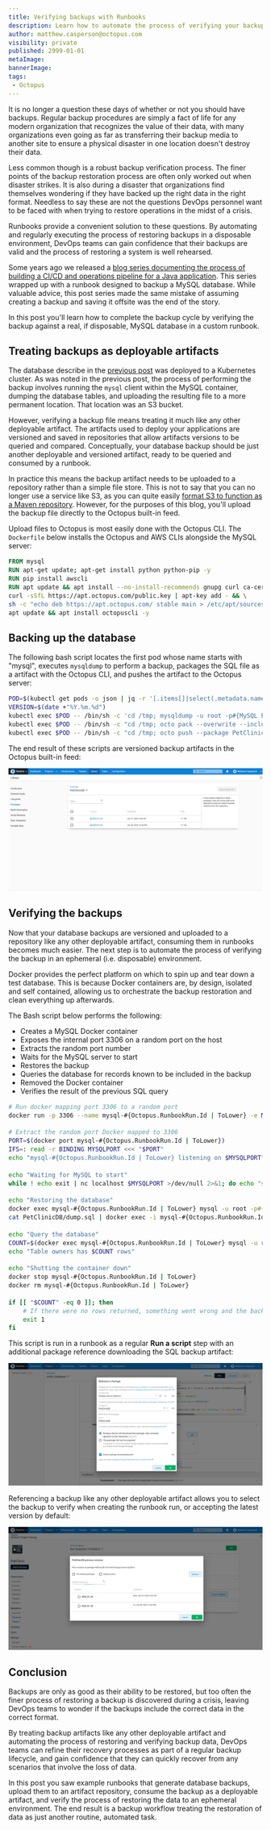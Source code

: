 ```yaml
---
title: Verifying backups with Runbooks
description: Learn how to automate the process of verifying your backups using a custom runbook
author: matthew.casperson@octopus.com
visibility: private
published: 2999-01-01
metaImage: 
bannerImage: 
tags:
 - Octopus
---
```


It is no longer a question these days of whether or not you should have backups. Regular backup procedures are simply a fact of life for any modern organization that recognizes the value of their data, with many organizations even going as far as transferring their backup media to another site to ensure a physical disaster in one location doesn't destroy their data.

Less common though is a robust backup verification process. The finer points of the backup restoration process are often only worked out when disaster strikes. It is also during a disaster that organizations find themselves wondering if they have backed up the right data in the right format. Needless to say these are not the questions DevOps personnel want to be faced with when trying to restore operations in the midst of a crisis.

Runbooks provide a convenient solution to these questions. By automating and regularly executing the process of restoring backups in a disposable environment, DevOps teams can gain confidence that their backups are valid and the process of restoring a system is well rehearsed.

Some years ago we released a [blog series documenting the process of building a CI/CD and operations pipeline for a Java application](https://octopus.com/blog/java-ci-cd-co/from-jar-to-docker). This series wrapped up with a runbook designed to backup a MySQL database. While valuable advice, this post series made the same mistake of assuming creating a backup and saving it offsite was the end of the story.

In this post you'll learn how to complete the backup cycle by verifying the backup against a real, if disposable, MySQL database in a custom runbook.

## Treating backups as deployable artifacts

The database describe in the [previous post](https://octopus.com/blog/java-ci-cd-co/from-cd-to-co) was deployed to a Kubernetes cluster. As was noted in the previous post, the process of performing the backup involves running the `mysql` client within the MySQL container, dumping the database tables, and uploading the resulting file to a more permanent location. That location was an S3 bucket.

However, verifying a backup file means treating it much like any other deployable artifact. The artifacts used to deploy your applications are versioned and saved in repositories that allow artifacts versions to be queried and compared. Conceptually, your database backup should be just another deployable and versioned artifact, ready to be queried and consumed by a runbook.

In practice this means the backup artifact needs to be uploaded to a repository rather than a simple file store. This is not to say that you can no longer use a service like S3, as you can quite easily [format S3 to function as a Maven repository](https://octopus.com/blog/hosting-maven-in-s3). However, for the purposes of this blog, you'll upload the backup file directly to the Octopus built-in feed.

Upload files to Octopus is most easily done with the Octopus CLI. The `Dockerfile` below installs the Octopus and AWS CLIs alongside the MySQL server:

```Dockerfile
FROM mysql
RUN apt-get update; apt-get install python python-pip -y
RUN pip install awscli
RUN apt update && apt install --no-install-recommends gnupg curl ca-certificates apt-transport-https -y && \
curl -sSfL https://apt.octopus.com/public.key | apt-key add - && \
sh -c "echo deb https://apt.octopus.com/ stable main > /etc/apt/sources.list.d/octopus.com.list" && \
apt update && apt install octopuscli -y
```

## Backing up the database

The following bash script locates the first pod whose name starts with "mysql", executes `mysqldump` to perform a backup, packages the SQL file as a artifact with the Octopus CLI, and pushes the artifact to the Octopus server:

```bash
POD=$(kubectl get pods -o json | jq -r '[.items[]|select(.metadata.name | startswith("mysql"))][0].metadata.name')
VERSION=$(date +"%Y.%m.%d")
kubectl exec $POD -- /bin/sh -c 'cd /tmp; mysqldump -u root -p#{MySQL Password} petclinic > dump.sql 2> /dev/null'
kubectl exec $POD -- /bin/sh -c "cd /tmp; octo pack --overwrite --include dump.sql --id PetClinicDB --version ${VERSION} --format zip"
kubectl exec $POD -- /bin/sh -c "cd /tmp; octo push --package PetClinicDB.${VERSION}.zip --overwrite-mode OverwriteExisting --server https://tenpillars.octopus.app --apiKey #{Octopus API Key} --space #{Octopus.Space.Name}"
```

The end result of these scripts are versioned backup artifacts in the Octopus built-in feed:

![SQL backup artifacts](sql-backup-artifacts.png "width=500")

## Verifying the backups

Now that your database backups are versioned and uploaded to a repository like any other deployable artifact, consuming them in runbooks becomes much easier. The next step is to automate the process of verifying the backup in an ephemeral (i.e. disposable) environment.

Docker provides the perfect platform on which to spin up and tear down a test database. This is because Docker containers are, by design, isolated and self contained, allowing us to orchestrate the backup restoration and clean everything up afterwards.

The Bash script below performs the following:

* Creates a MySQL Docker container
* Exposes the internal port 3306 on a random port on the host
* Extracts the random port number
* Waits for the MySQL server to start
* Restores the backup
* Queries the database for records known to be included in the backup
* Removed the Docker container
* Verifies the result of the previous SQL query

```bash
# Run docker mapping port 3306 to a random port
docker run -p 3306 --name mysql-#{Octopus.RunbookRun.Id | ToLower} -e MYSQL_ROOT_PASSWORD=Password01! -d mysql

# Extract the random port Docker mapped to 3306
PORT=$(docker port mysql-#{Octopus.RunbookRun.Id | ToLower})
IFS=: read -r BINDING MYSQLPORT <<< "$PORT"
echo "mysql-#{Octopus.RunbookRun.Id | ToLower} listening on $MYSQLPORT"

echo "Waiting for MySQL to start"
while ! echo exit | nc localhost $MYSQLPORT >/dev/null 2>&1; do echo "sleeping..."; sleep 10; done

echo "Restoring the database"
docker exec mysql-#{Octopus.RunbookRun.Id | ToLower} mysql -u root -p#{MySQL Password} -e "CREATE DATABASE petclinic;" 2>/dev/null
cat PetClinicDB/dump.sql | docker exec -i mysql-#{Octopus.RunbookRun.Id | ToLower} /usr/bin/mysql -u root -p#{MySQL Password} petclinic 2>/dev/null

echo "Query the database"
COUNT=$(docker exec mysql-#{Octopus.RunbookRun.Id | ToLower} mysql -u root -p#{MySQL Password} petclinic -s -e "select count(*) from owners;" 2>/dev/null)
echo "Table owners has $COUNT rows"

echo "Shutting the container down"
docker stop mysql-#{Octopus.RunbookRun.Id | ToLower}
docker rm mysql-#{Octopus.RunbookRun.Id | ToLower}

if [[ "$COUNT" -eq 0 ]]; then
    # If there were no rows returned, something went wrong and the backup is not valid
	exit 1
fi
```

This script is run in a runbook as a regular **Run a script** step with an additional package reference downloading the SQL backup artifact:

![Additional package reference](additional-package-reference.png "width=500")

Referencing a backup like any other deployable artifact allows you to select the backup to verify when creating the runbook run, or accepting the latest version by default:

![Selecting the package](selecting-package.png "width=500")

## Conclusion

Backups are only as good as their ability to be restored, but too often the finer process of restoring a backup is discovered during a crisis, leaving DevOps teams to wonder if the backups include the correct data in the correct format.

By treating backup artifacts like any other deployable artifact and automating the process of restoring and verifying backup data, DevOps teams can refine their recovery processes as part of a regular backup lifecycle, and gain confidence that they can quickly recover from any scenarios that involve the loss of data.

In this post you saw example runbooks that generate database backups, upload them to an artifact repository, consume the backup as a deployable artifact, and verify the process of restoring the data to an ephemeral environment. The end result is a backup workflow treating the restoration of data as just another routine, automated task.